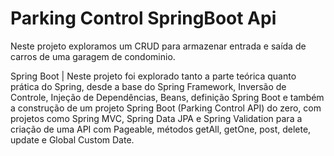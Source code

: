 # Parking Control SpringBoot Api

Neste projeto exploramos um CRUD para armazenar entrada e saída de carros de uma garagem de condominio.

Spring Boot | Neste projeto foi explorado tanto a parte teórica quanto prática do Spring, desde a base do Spring Framework, Inversão de Controle, Injeção de Dependências, Beans, definição Spring Boot e também a construção de um projeto Spring Boot (Parking Control API) do zero, com projetos como Spring MVC, Spring Data JPA e Spring Validation para a criação de uma API com Pageable, métodos getAll, getOne, post, delete, update e Global Custom Date.
